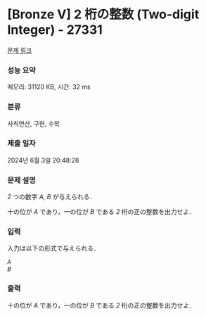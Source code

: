 # [Bronze V] 2 桁の整数 (Two-digit Integer) - 27331 

[문제 링크](https://www.acmicpc.net/problem/27331) 

### 성능 요약

메모리: 31120 KB, 시간: 32 ms

### 분류

사칙연산, 구현, 수학

### 제출 일자

2024년 6월 3일 20:48:28

### 문제 설명

<p><var>2</var> つの数字 <var>A, B</var> が与えられる．</p>

<p>十の位が <var>A</var> であり，一の位が <var>B</var> である <var>2</var> 桁の正の整数を出力せよ．</p>

### 입력 

 <p>入力は以下の形式で与えられる．</p>

<pre><var>A</var>
<var>B</var></pre>

### 출력 

 <p>十の位が <var>A</var> であり，一の位が <var>B</var> である <var>2</var> 桁の正の整数を出力せよ．</p>

